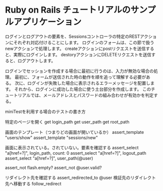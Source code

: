 # Ruby on Rails チュートリアルのサンプルアプリケーション

ログインとログアウトの要素を、Sessionsコントローラの特定のRESTアクションにそれぞれ対応付けることにします。
ログインのフォームは、この節で扱うnewアクションで処理します。
createアクションにpostリクエストを送信すると、実際にログインします。
destoryアクションにDELETEリクエストを送信すると、ログアウトします。

ログインでセッションを作成する場合に最初に行うのは、入力が無効な場合の処理。
最初に、フォームが送信された時の動作を順を追って理解する必要がある。
次に、ログインが失敗した場合に表示されるエラーメッセージを配置します。
それから、ログインに成功した場合に使う土台部分を作成します。
このチュートリアルでは、メールアドレスとパスワードの組み合わせが有効かを判定する。


miniTestを利用する場合のテストの書き方

特定のページを開く
get login_path
get user_path
get root_path

画面のテンプレート（つまりどの画面が開いているか）
assert_template "users/show"
assert_template "sessions/new"

画面に表示されている。されていない。要素を確認する
assert_select "a[href=?]", login_path, count: 0
assert_select "a[href=?]", logout_path
assert_select "a[href=?]", user_path(@user)

assert_not flash.empty?
assert_not @user.valid?

リダイレクト先を確認する
assert_redirected_to @user
検証先のリダイレクト先へ移動する
follow_redirect
